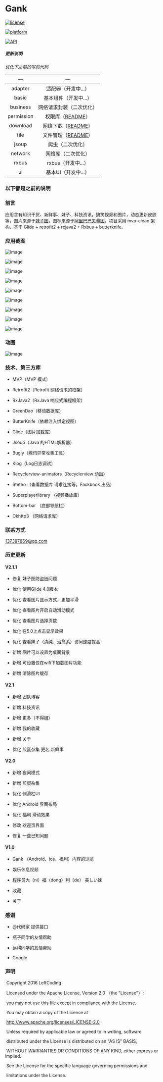 # Gank



[![license](https://img.shields.io/badge/license-MIT-blue.svg)](*https://github.com/leftcoding/GankLy#*声明)

[![platform](https://img.shields.io/badge/platform-Android-yellow.svg)](*https://www.android.com*)

[![API](https://img.shields.io/badge/API-21%2B-blue.svg?style=flat)](*https://android-arsenal.com/api?level=21#l21*)



##### 更新说明

*优化下之前的写的代码*

|     —      |                              —                               |
| :--------: | :----------------------------------------------------------: |
|  adapter   |                     适配器（开发中...）                      |
|   basic    |                    基本组件（开发中...）                     |
|  business  |                   网络请求封装（二次优化）                   |
| permission | 权限库（<a href="https://github.com/leftcoding/LiPermission">README</a>） |
|  download  | 网络下载（<a href="https://github.com/leftcoding/LiDownload">README</a>） |
|    file    | 文件管理（<a href="https://github.com/leftcoding/RxGank/blob/master/support-file/README.md">README</a>） |
|   jsoup    |                       爬虫（二次优化）                       |
|  network   |                      网络库（二次优化）                      |
|   rxbus    |                      rxbus（开发中...）                      |
|     ui     |                     基本UI（开发中...）                      |



### 以下都是之前的说明

### 前言

应用含有知识干货、新鲜事、妹子、科技资讯，搞笑视频和图片，动态更新皮肤等，图片来源于<a href="http://www.mzitu.com/">妹子图</a>，图标来源于<a href="http://iconfont.cn/">阿里巴巴矢量图</a>，项目采用 mvp-clean 架构，基于 Glide + retrofit2 + rxjava2 + Rxbus + butterknife。

### 应用截图

![image](art/1.png)

![image](art/2.png)

![image](art/3.png)

![image](art/4.png)

![image](art/5.png)

![image](art/6.png)

![image](art/7.png)

![image](art/8.png)

![image](art/9.png) 



###  动图

![image](art/1.gif)



### 技术、第三方库

- MVP（MVP 模式）

- Retrofit2（Retrofit 网络请求的框架）

- RxJava2（RxJava 响应式编程框架）

- GreenDao（移动数据库）

- ButterKnife（依赖注入绑定视图）

- Glide（图片加载库）

- Jsoup（Java 的HTML解析器）

- Bugly（腾讯异常收集工具）

- Klog（Log日志调试）

- Recyclerview-animators（Recyclerview 动画）

- Stetho （查看数据库 请求连接等，Fackbook 出品）

- Superplayerlibrary （视频播放库）

- Bottom-bar （底部导航栏）

- Okhttp3 （网络请求库）



### 联系方式

137387869@qq.com



### 历史更新

#### V2.1.1

- 修复 妹子图防盗链问题

- 优化 使用Glide 4.0版本

- 优化 查看图片显示方式，更加平滑

- 优化 查看图片开启自动滑动模式

- 优化 查看图片选择页数

- 优化 在5.0上点击显示效果

- 优化 查看妹子（清纯、治愈系）访问速度提高

- 新增 图片可以设置为桌面背景

- 新增 可设置仅在wifi下加载图片功能

- 新增 清除图片缓存



#### V2.1

- 新增 团队博客

- 新增 科技资讯

- 新增 更多（不得姐）

- 新增 我的收藏

- 新增 关于

- 优化 煎蛋杂集 更名 新鲜事



#### V2.0

- 新增 夜间模式

- 新增 煎蛋杂集

- 优化 侧滑栏UI

- 优化 Android 界面布局

- 优化 福利 滑动效果

- 修改 欢迎页界面

- 修复 一些已知问题



#### V1.0

- Gank （Android、ios、福利）内容的浏览

- 娱乐休息视频

- 程序员大（ni）福（dong）利（de） 美しい妹

- 收藏

- 关于



### 感谢

- @代码家 提供接口

- 瓶子同学的友情帮助

- 远耕同学的友情帮助

- Google



### 声明

​    Copyright 2016 LeftCoding



​    Licensed under the Apache License, Version 2.0 （the "License"）;

​    you may not use this file except in compliance with the License.

​    You may obtain a copy of the License at



​     http://www.apache.org/licenses/LICENSE-2.0



​    Unless required by applicable law or agreed to in writing, software

​    distributed under the License is distributed on an "AS IS" BASIS,

​    WITHOUT WARRANTIES OR CONDITIONS OF ANY KIND, either express or implied.

​    See the License for the specific language governing permissions and

​    limitations under the License.